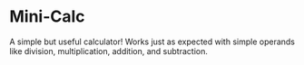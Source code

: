 # Mini-Calc
A simple but useful calculator!
Works just as expected with simple operands like division, multiplication, addition, and subtraction.
